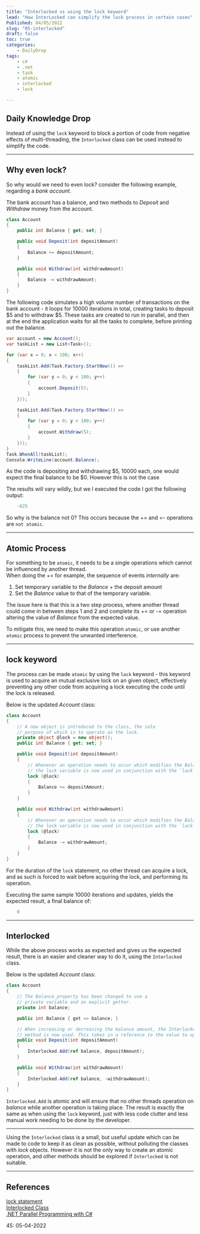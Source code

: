 ```yaml
---
title: "Interlocked vs using the lock keyword"
lead: "How InterLocked can simplify the lock process in certain cases"
Published: 04/05/2022
slug: "05-interlocked"
draft: false
toc: true
categories:
    - DailyDrop
tags:
    - c#
    - .net
    - task
    - atomic
    - interlocked
    - lock

---
```


## Daily Knowledge Drop

Instead of using the `lock` keyword to block a portion of code from negative effects of multi-threading, the `Interlocked` class can be used instead to simplify the code.

---

## Why even lock?

So why would we need to even lock? consider the following example, regarding a _bank account_. 

The bank account has a balance, and two methods to _Deposit_ and _Withdraw_ money from the account.

``` csharp
class Account
{
    public int Balance { get; set; }

    public void Deposit(int depositAmount)
    {
        Balance += depositAmount;
    }

    public void Withdraw(int withdrawAmount)
    {
        Balance -= withdrawAmount;
    }
}
```

The following code simulates a high volume number of transactions on the bank account - it loops for 10000 iterations in total, creating tasks to deposit $5 and to withdraw $5. These tasks are created to run in parallel, and then at the end the application waits for all the tasks to complete, before printing out the balance.

``` csharp
var account = new Account();
var taskList = new List<Task>();

for (var x = 0; x < 100; x++)
{
    taskList.Add(Task.Factory.StartNew(() =>
    {
        for (var y = 0; y < 100; y++)
        {
            account.Deposit(5);
        }
    }));

    taskList.Add(Task.Factory.StartNew(() =>
    {
        for (var y = 0; y < 100; y++)
        {
            account.Withdraw(5);
        }
    }));
}
Task.WhenAll(taskList);
Console.WriteLine(account.Balance);
```

As the code is depositing and withdrawing $5, 10000 each, one would expect the final balance to be $0. However this is not the case

The results will vary wildly, but we I executed the code I got the following output:

``` powershell
    -625
```

So why is the balance not 0? This occurs because the += and =- operations are `not atomic`. 

---

## Atomic Process

For something to be `atomic`, it needs to be a single operations which  cannot be influenced by another thread.  
When doing the += for example, the sequence of events _internally_ are:
 1. Set temporary variable to the _Balance_ + the deposit amount
 2. Set the _Balance_ value to that of the temporary variable.

The issue here is that this is a two step process, where another thread could come in between steps 1 and 2 and complete its += or -= operation altering the value of _Balance_ from the expected value.

To mitigate this, we need to make this operation `atomic`, or use another `atomic` process to prevent the unwanted interference.

---

## lock keyword

The process can be made `atomic` by using the `lock` keyword - this keyword is used to acquire an mutual exclusive lock on an given object, effectively preventing any other code from acquiring a lock executing the code until the lock is released.

Below is the updated _Account_ class:

``` csharp
class Account
{
    // A new object is introduced to the class, the sole 
    // purpose of which is to operate as the lock.
    private object @lock = new object();
    public int Balance { get; set; }

    public void Deposit(int depositAmount)
    {
        // Whenever an operation needs to occur which modifies the Balance amount, 
        // the lock variable is now used in conjunction with the `lock` keyword.   
        lock (@lock)
        {
            Balance += depositAmount;
        }
    }

    public void Withdraw(int withdrawAmount)
    {
        // Whenever an operation needs to occur which modifies the Balance amount, 
        // the lock variable is now used in conjunction with the `lock` keyword.   
        lock (@lock)
        {
            Balance -= withdrawAmount;
        }
    }
}
```

For the duration of the `lock` statement, no other thread can acquire a lock, and as such is forced to wait before acquiring the lock, and performing its operation.

Executing the same sample 10000 iterations and updates, yields the expected result, a final balance of:

``` powershell
    0
```

---

## Interlocked

While the above process works as expected and gives us the expected result, there is an easier and cleaner way to do it, using the `Interlocked` class.

Below is the updated _Account_ class:

``` csharp
class Account
{
    // The Balance_property has been changed to use a 
    // private variable and an explicit getter. 
    private int balance;

    public int Balance { get => balance; }

    // When increasing or decreasing the balance amount, the Interlocked.Add 
    // method is now used. This takes in a reference to the value to update
    public void Deposit(int depositAmount)
    {
        Interlocked.Add(ref balance, depositAmount);
    }

    public void Withdraw(int withdrawAmount)
    {
        Interlocked.Add(ref balance, -withdrawAmount);
    }
}
```

`Interlocked.Add` is atomic and will ensure that no other threads operation on _balance_ while another operation is taking place. The result is exactly the same as when using the `lock` keyword, just with less code clutter and less manual work needing to be done by the developer.

---

Using the `Interlocked` class is a small, but useful update which can be made to code to keep it as clean as possible, without polluting the classes with _lock_ objects. However it is not the only way to create an atomic operation, and other methods should be explored if `Interlocked` is not suitable.

---

## References

[lock statement](https://docs.microsoft.com/en-us/dotnet/csharp/language-reference/statements/lock)  
[Interlocked Class](https://docs.microsoft.com/en-us/dotnet/api/system.threading.interlocked?view=net-6.0)  
[.NET Parallel Programming with C#](https://tfginfotec.udemy.com/course/parallel-dotnet/learn/lecture/5650624)  

<?# DailyDrop ?>45: 05-04-2022<?#/ DailyDrop ?>
